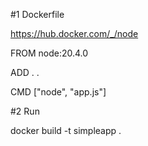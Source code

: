 #1 Dockerfile

https://hub.docker.com/_/node

FROM node:20.4.0

ADD . .

CMD ["node", "app.js"]

#2 Run

docker build -t simpleapp .